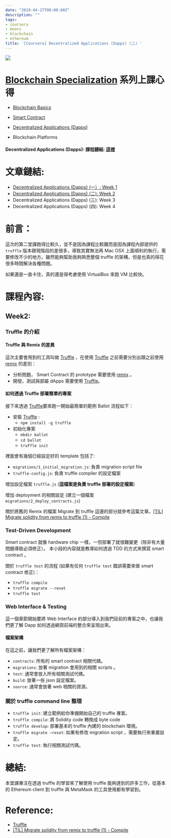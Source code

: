 ```yaml
---
date: "2019-04-27T00:00:00Z"
description: ""
tags:
- coursera
- moocs
- blockchain
- ethereum
title: '[Coursera] Decentralized Applications (Dapps) (二) '
---
```


![](../images/2018/blockchain.png)



# [Blockchain Specialization](https://www.coursera.org/specializations/blockchain) 系列上課心得

- [Blockchain Basics](http://www.evanlin.com/moocs-bitcoin-basis/)

- [Smart Contract ](http://www.evanlin.com/moocs-smart-contract/)

- [Decentralized Applications (Dapps)](https://www.coursera.org/learn/decentralized-apps-on-blockchain)

- Blockchain Platforms

#### Decentralized Applications (Dapps): 課程鏈結:  [這裡](https://www.coursera.org/learn/decentralized-apps-on-blockchain/home/welcome)



# 文章鏈結:

- [Decentralized Applications (Dapps) (一）: Week 1](http://www.evanlin.com/moocs-smart-contract/)
- [Decentralized Applications (Dapps) (二): Week 2](http://www.evanlin.com/moocs-smart-contract2/)
- Decentralized Applications (Dapps) (三): Week 3
- Decentralized Applications (Dapps) (四): Week 4



# 前言：

這次的第二堂課跑得比較久，並不是因為課程比較難而是因為課程內部提供的 `truffle` 版本跟現階段的差很多，導致其實無法再 Mac OSX 上面順利的執行，需要修改不少的地方。雖然能夠幫助我夠熟悉整個 truffle 的架構，但是也真的得花很多時間解決各種問題。

如果還是一直卡住，真的還是得考慮使用 VirtualBox 來跑 VM 比較快。




# 課程內容:



## Week2:

### Truffle 的介紹 

#### Truffle 與 Remix 的差異

這次主要會用到的工具叫做 [Truffle](https://truffleframework.com/) ，在使用 [Truffle](https://truffleframework.com/)  之前需要分別出跟之前使用 [remix](http://remix.ethereum.org)  的差別：

- 分析問題， Smart Contract 的 prototype 需要使用 [remix](http://remix.ethereum.org) 。
- 開發，測試與部屬 dApps 需要使用 [Truffle](https://truffleframework.com/)。

#### 如何透過 Truffle 部署簡單的專案

接下來透過  [Truffle](https://truffleframework.com/)要來跑一開始最簡單的範例 Ballot 流程如下：

- 安裝  [Truffle](https://truffleframework.com/) : 
  - `npm install -g truffle`
- 初始化專案
  - `mkdir ballot`
  - `cd ballot`
  - `truffle init`

裡面會有幾個已經設定好的 template 包括了:

- `migrations/1_initial_migration.js`: 負責 migration script file
- `truffle-config.js`: 負責 truffle compiler 的設定檔案

增加設定檔案 `truffle.js` (**這檔案是負責 truffle 部署的設定檔案**)

<script src="https://gist.github.com/kkdai/7052592fc31f355a63c2ce90233d7e98.js"></script>

增加 deployment 的相關設定 (建立一個檔案 `migrations/2_deploy_contracts.js`)

<script src="https://gist.github.com/kkdai/314224460e08304dc385fe997123a3d0.js"></script>

關於將舊的 Remix 的檔案 Migrate 到 truffle 這邊的部分就參考這篇文章。[[TIL] Migrate solidity from remix to truffle (1) - Compile](http://www.evanlin.com/til-remix-truffle/)

### Test-Driven Development 

Smart contract 就像 hardware chip 一樣，一但部署了就很難變更（除非有大量問題導致必須修正）。 本小段的內容就是教導如何透過 TDD 的方式來撰寫 smart contract 。

關於 `truffle test` 的流程 (如果有任何 `truffle test` 錯誤需要來做 smart contract 修正)：

- `truffle compile`
- `truffle migrate --reset`
- `truffle test`



### Web Interface & Testing

這一個章節開始要將 Web Interface 的部分導入到我們目前的專案之中，也讓我們更了解 Dapp 如何透過網頁前端的整合來呈現出來。

#### 檔案架構

在這之前，讓我們更了解所有檔案架構：

- `contracts`: 所有的 smart contract 相關代碼。
- `migrations`: 放著 migration 會用到的相關 scripts 。
- `test`: 通常會放入所有相關測試代碼。
- `build`: 放著一些 json 設定檔案。
- `source`: 通常會放著 web 相關的資源。



### 關於 truffle command line 整理

- `truffle init`: 建立範例給你準備開始自己的 truffle 專案。
- `truffle compile`: 將 Solidity code 轉換成 byte code
- `truffle develop`: 部署基本的 truffle 內建的 blockchain 環境。
- `truffle migrate —reset`: 如果有修改 migration script ，需要執行來重置設定。
- `truffle test`: 執行相關測試代碼。



# 總結:

本堂課專注在透過 truffle 的學習來了解使用 truffle 能夠達到的許多工作，從基本的 Ethereum client 到 truffle 與 MetaMask 的工具使用都有學習到。

# Reference:

-   [Truffle](https://truffleframework.com/)
-   [[TIL] Migrate solidity from remix to truffle (1) - Compile](http://www.evanlin.com/til-remix-truffle/)
